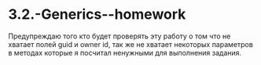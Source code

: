 # 3.2.-Generics--homework
  Предупреждаю того кто будет проверять эту работу о том что не хватает полей guid и owner id, так же не хватает некоторых параметров в методах которые я посчитал ненужными для выполнения задания.
    
